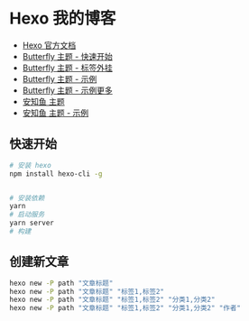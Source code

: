 # Hexo 我的博客

- [Hexo 官方文档](https://hexo.io/docs/)
- [Butterfly 主题 - 快速开始](https://butterfly.js.org/posts/21cfbf15/)
- [Butterfly 主题 - 标签外挂](https://butterfly.js.org/posts/ceeb73f)
- [Butterfly 主题 - 示例](https://blog.uuanqin.top/)
- [Butterfly 主题 - 示例更多](https://butterfly.js.org/link/)
- [安知鱼 主题](https://docs.anheyu.com/)
- [安知鱼 主题 - 示例](https://blog.anheyu.com/)

## 快速开始

```sh
# 安装 hexo
npm install hexo-cli -g


# 安装依赖
yarn
# 启动服务
yarn server
# 构建
```

## 创建新文章

```sh
hexo new -P path "文章标题"
hexo new -P path "文章标题" "标签1,标签2"
hexo new -P path "文章标题" "标签1,标签2" "分类1,分类2"
hexo new -P path "文章标题" "标签1,标签2" "分类1,分类2" "作者"
```
